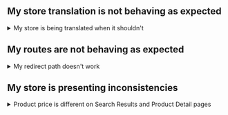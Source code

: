 ## My store translation is not behaving as expected

<details>
<summary>My store is being translated when it shouldn't</summary>

### Checking the default locale

Access the API `http://portal.vtexcommercestable.com.br/api/tenant/tenants?q={account}` and check the `defaultLocale` file.

>⚠️ Remember to replace the value between curly brackets with your VTEX account name.

If the `defaultLocale` value doesn't agree with your store locale, please [open a support ticket](https://help-tickets.vtex.com/smartlink/sso/login/zendesk) notifying this issue.
</details>

## My routes are not behaving as expected

<details>
<summary>My redirect path doesn't work</summary>

### Checking if the redirect is saved in the Rewriter

1. Using the terminal and the VTEX IO CLI, run `vtex install vtex.admin-graphql-ide@3.x` to install the GraphiQL IDE in your account.
2.  Access the GraphiQL IDE through your account admin.
3. From the dropdown list, choose the `vtex.rewriter@1.x` app.
4. Run the following query, replacing `{URL}` with the `from` path you're having trouble with:

```gql
{
   redirect {
     get(path: "/{URL}") {
        from
        to
     }
   }
}
```

The expected answer is a JSON object containing all the redirects related to that path. Take the following example:

```json
{
  "data": {
    "redirect": {
      "get": {
        "from": "/about-us",
        "to": "/my-store"
      }
    }
  }
}
``` 

#### If the query doesn't return the redirect path

Open your account admin and go to *Store Setup > CMS > Pages > Redirects*. Then, save the desired URL redirects.

>ℹ️ For more information, check our doc on [managing URL redirects.](https://developers.vtex.com/vtex-developer-docs/docs/vtex-io-documentation-managing-url-redirects/)

#### If the query returns the redirect path

Check if your store theme, or some other app, defined a route with the same path you're trying to save your redirect.

If this route is already declared, the redirect will be ignored.
</details>

## My store is presenting inconsistencies

<details>
<summary>Product price is different on Search Results and Product Detail pages</summary>

>ℹ️ The Search Results and Product Details pages have different indexing processes. This can lead to differences in the price.

1. [Reindex](https://developers.vtex.com/vtex-developer-docs/docs/vtex-io-documentation-understanding-how-store-url-indexing-works) the products presenting inconsistencies.

2. Check out the value declared for the [Search Result](https://developers.vtex.com/vtex-developer-docs/docs/vtex-search-result)'s `simulationBehavior` prop. If set as `skip`, change it to `default`.

>ℹ️ When the `simulationBehavior` is set as `skip`, the Search Results page displays the cold price based on the user cache. In order to fetch and display the latest price registered in the catalog, change it to `default`.
</details>